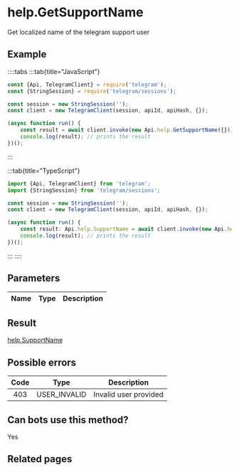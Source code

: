 # help.GetSupportName

Get localized name of the telegram support user



## Example

::::tabs
:::tab{title="JavaScript"}
```js
const {Api, TelegramClient} = require('telegram');
const {StringSession} = require('telegram/sessions');

const session = new StringSession('');
const client = new TelegramClient(session, apiId, apiHash, {});

(async function run() {
    const result = await client.invoke(new Api.help.GetSupportName({}));
    console.log(result); // prints the result
})();
```
:::

:::tab{title="TypeScript"}
```ts
import {Api, TelegramClient} from 'telegram';
import {StringSession} from 'telegram/sessions';

const session = new StringSession('');
const client = new TelegramClient(session, apiId, apiHash, {});

(async function run() {
    const result: Api.help.SupportName = await client.invoke(new Api.help.GetSupportName({}));
    console.log(result); // prints the result
})();
```
:::
::::



## Parameters

| Name | Type | Description |
| :--: | ---- | ----------- |


## Result

[help.SupportName](https://core.telegram.org/type/help.SupportName)



## Possible errors

| Code | Type | Description |
| :--: | ---- | ----------- |
| 403 | USER\_INVALID | Invalid user provided 


## Can bots use this method?

Yes

## Related pages


